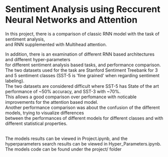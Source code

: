 # Sentiment Analysis using Reccurent Neural Networks and Attention

In this project, there is a comparison of classic RNN model with the task of sentiment analysis, <br/>
and RNN supplemented with Multihead attention.<br/>

In addition, there is an examination of different RNN based architectures and different hyper-parameters<br/>
for different sentiment analysis based tasks, and performance comparison.<br/>
The two datasets used for the task are Stanford Sentiment Treebank for 3 and 5 sentiment classes (SST-5 is 'fine grained' when regarding sentiment labeling).<br/>
The two datasets are considered difficult where SST-5 has State of the art performance of ~50% accuracy, and SST-3 with ~70%.<br/>
This allows a good comparison over perfomance with noticable improvements for the attention based model.<br/>
Another performance comparison was about the confusion of the different models, trying to visualize differences<br/>
between the performances of different models for different classes and with different statistical properties.<br/><br/>

The models results can be viewed in Project.ipynb, and the hyperparameters search results can be viewed in  Hyper_Parameters.ipynb.<br/>
The models code can be found under the project/ folder
